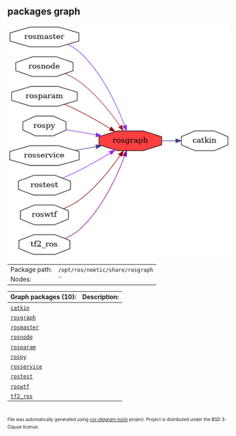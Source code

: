<!--
File was automatically generated using 'ros-diagram-tools' project.
Project is distributed under the BSD 3-Clause license.
-->

## packages graph

[![rosgraph](rosgraph.png "rosgraph")](rosgraph.png)

|     |     |
| --- | --- |
| Package path: | `/opt/ros/noetic/share/rosgraph` |
| Nodes: | `` |


| Graph packages (10): | Description: |
| -------------------- | ------------ |
| [`catkin`](catkin.md) |  |
| [`rosgraph`](rosgraph.md) |  |
| [`rosmaster`](rosmaster.md) |  |
| [`rosnode`](rosnode.md) |  |
| [`rosparam`](rosparam.md) |  |
| [`rospy`](rospy.md) |  |
| [`rosservice`](rosservice.md) |  |
| [`rostest`](rostest.md) |  |
| [`roswtf`](roswtf.md) |  |
| [`tf2_ros`](tf2_ros.md) |  |


</br>
<font size="1">
File was automatically generated using <a href="https://github.com/anetczuk/ros-diagram-tools"><i>ros-diagram-tools</i></a> project.
Project is distributed under the BSD 3-Clause license.
</font>
